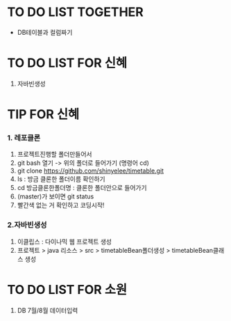 # TO DO LIST TOGETHER
- DB테이블과 컬럼짜기

# TO DO LIST FOR 신혜
1. 자바빈생성

# TIP FOR 신혜
### 1. 레포클론
1. 프로젝트진행할 폴더만들어서
1. git bash 열기 -> 위의 폴더로 들어가기 (명령어 cd)
1. git clone https://github.com/shinyelee/timetable.git
1. ls : 방금 클론한 폴더이름 확인하기
1. cd 방금클론한폴더명 : 클론한 폴더안으로 들어가기
1. (master)가 보이면 git status
1. 빨간색 없는 거 확인하고 코딩시작!

### 2.자바빈생성
1. 이클립스 : 다이나믹 웹 프로젝트 생성
1. 프로젝트 > java 리소스 > src > timetableBean폴더생성 > timetableBean클래스 생성


# TO DO LIST FOR 소원
1. DB 7월/8월 데이터입력
